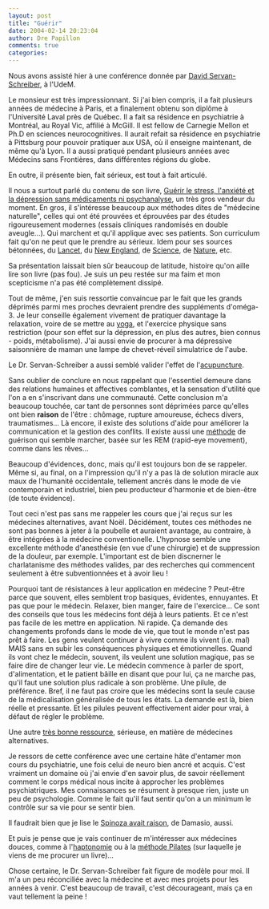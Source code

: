 ```yaml
---
layout: post
title: "Guérir"
date: 2004-02-14 20:23:04
author: Dre Papillon
comments: true
categories: 
---
```



Nous avons assisté hier à une conférence donnée par [David Servan-Schreiber](http://www.guerir.fr/), à l'UdeM.

Le monsieur est très impressionnant.  Si j'ai bien compris, il a fait plusieurs années de médecine à Paris, et a finalement obtenu son diplôme à l'Université Laval près de Québec.  Il a fait sa résidence en psychiatrie à Montréal, au Royal Vic, affilié à McGill.  Il est fellow de Carnegie Mellon et Ph.D en sciences neurocognitives.  Il aurait refait sa résidence en psychiatrie à Pittsburg pour pouvoir pratiquer aux USA, où il enseigne maintenant, de même qu'à Lyon.  Il a aussi pratiqué pendant plusieurs années avec Médecins sans Frontières, dans différentes régions du globe.

En outre, il présente bien, fait sérieux, est tout à fait articulé.

Il nous a surtout parlé du contenu de son livre, [Guérir le stress, l'anxiété et la dépression sans médicaments ni psychanalyse](http://www.amazon.fr/exec/obidos/ASIN/2221097629/402-8127412-2277746), un très gros vendeur du moment.  En gros, il s'intéresse beaucoup aux méthodes dites de "médecine naturelle", celles qui ont été prouvées et éprouvées par des études rigoureusement modernes (essais cliniques randomisés en double aveugle...).  Qui marchent et qu'il applique avec ses patients.  Son curriculum fait qu'on ne peut que le prendre au sérieux.  Idem pour ses sources bétonnées, du [Lancet](http://www.thelancet.com/), du [New England](http://content.nejm.org/), de [Science](http://www.sciencemag.org/), de [Nature](http://www.nature.com/), etc.

Sa présentation laissait bien sûr beaucoup de latitude, histoire qu'on aille lire son livre (pas fou).  Je suis un peu restée sur ma faim et mon scepticisme n'a pas été complètement dissipé.

Tout de même, j'en suis ressortie convaincue par le fait que les grands déprimés parmi mes proches devraient prendre des suppléments d'oméga-3.  Je leur conseille également vivement de pratiquer davantage la relaxation, voire de se mettre au [yoga](http://www.reseauproteus.net/fr/Therapies/Guide/Fiche.aspx?doc=yoga_th), et l'exercice physique sans restriction (pour son effet sur la dépression, en plus des autres, bien connus - poids, métabolisme).  J'ai aussi envie de procurer à ma dépressive saisonnière de maman une lampe de chevet-réveil simulatrice de l'aube.

Le Dr. Servan-Schreiber a aussi semblé valider l'effet de l'[acupuncture](http://www.reseauproteus.net/fr/Therapies/Guide/Fiche.aspx?doc=acupuncture_th).

Sans oublier de conclure en nous rappelant que l'essentiel demeure dans des relations humaines et affectives comblantes, et la sensation d'utilité que l'on a en s'inscrivant dans une communauté.  Cette conclusion m'a beaucoup touchée, car tant de personnes sont déprimées parce qu'elles ont bien **raison** de l'être : chômage, rupture amoureuse, échecs divers, traumatismes...  Là encore, il existe des solutions d'aide pour améliorer la communication et la gestion des conflits.  Il existe aussi une [méthode](http://www.reseauproteus.net/fr/Therapies/Guide/Fiche.aspx?doc=emdr_th) de guérison qui semble marcher, basée sur les REM (rapid-eye movement), comme dans les rêves...

Beaucoup d'évidences, donc, mais qu'il est toujours bon de se rappeler.  Même si, au final, on a l'impression qu'il n'y a pas là de solution miracle aux maux de l'humanité occidentale, tellement ancrés dans le mode de vie contemporain et industriel, bien peu producteur d'harmonie et de bien-être (de toute évidence).

Tout ceci n'est pas sans me rappeler les cours que j'ai reçus sur les médecines alternatives, avant Noël.  Décidément, toutes ces méthodes ne sont pas bonnes à jeter à la poubelle et auraient avantage, au contraire, à être intégrées à la médecine conventionelle.  L'hypnose semble une excellente méthode d'anesthésie (en vue d'une chirurgie) et de suppression de la douleur, par exemple.  L'important est de bien discnerner le charlatanisme des méthodes valides, par des recherches qui commencent seulement à être subventionnées et à avoir lieu !

Pourquoi tant de résistances à leur application en médecine ?  Peut-être parce que souvent, elles semblent trop basiques, évidentes, ennuyantes.  Et pas que pour le médecin.  Relaxer, bien manger, faire de l'exercice...  Ce sont des conseils que tous les médecins font déjà à leurs patients.  Et ce n'est pas facile de les mettre en application.  Ni rapide.  Ça demande des changements profonds dans le mode de vie, que tout le monde n'est pas prêt à faire.  Les gens veulent continuer à vivre comme ils vivent (i.e. mal) MAIS sans en subir les conséquences physiques et émotionnelles.  Quand ils vont chez le médecin, souvent, ils veulent une solution magique, pas se faire dire de changer leur vie.  Le médecin commence à parler de sport, d'alimentation, et le patient bâille en disant que pour lui, ça ne marche pas, qu'il faut une solution plus radicale à son problème.  Une pilule, de préférence.  Bref, il ne faut pas croire que les médecins sont la seule cause de la médicalisation généralisée de tous les états.  La demande est là, bien réelle et pressante.  Et les pilules peuvent effectivement aider pour vrai, à défaut de régler le problème.

Une autre [très bonne ressource](http://www.reseauproteus.net), sérieuse, en matière de médecines alternatives.

Je ressors de cette conférence avec une certaine hâte d'entamer mon cours du psychiatrie, une fois celui de neuro bien ancré et acquis.  C'est vraiment un domaine où j'ai envie d'en savoir plus, de savoir réellement comment le corps médical nous incite à approcher les problèmes psychiatriques.  Mes connaissances se résument à presque rien, juste un peu de psychologie.  Comme le fait qu'il faut sentir qu'on a un minimum le contrôle sur sa vie pour se sentir bien.

Il faudrait bien que je lise le [Spinoza avait raison](http://www.amazon.fr/exec/obidos/ASIN/2738112641/402-8127412-2277746), de Damasio, aussi.

Et puis je pense que je vais continuer de m'intéresser aux médecines douces, comme à l'[haptonomie](http://mon-ile.net/carnet/blog249.html) ou à la [méthode Pilates](http://www.reseauproteus.net/fr/Therapies/Guide/Fiche.aspx?doc=methode_pilates_th) (sur laquelle je viens de me procurer un livre)...

Chose certaine, le Dr. Servan-Schreiber fait figure de modèle pour moi.  Il m'a un peu réconciliée avec la médecine et avec mes projets pour les années à venir.  C'est beaucoup de travail, c'est décourageant, mais ça en vaut tellement la peine !